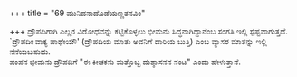 +++
title = "69 ಮುನಿದನಾದೊಡೆಯಣ್ಣತನವಿಂ"

+++
ದ್ರೌಪದಿಗಾಗಿ ಎಲ್ಲರ ವಿರೋಧವನ್ನು ಕಟ್ಟಿಕೊಳ್ಳಲು ಭೀಮನು ಸಿದ್ಧನಾಗಿದ್ದಾನೆಂಬ ಸಂಗತಿ ಇಲ್ಲಿ ಸ್ಪಷ್ಟವಾಗುತ್ತದೆ. `ದ್ರೌಪದೀ ವಾಕ್ಯ ಪಾಥೇಯೌ' (ದ್ರೌಪದಿಯ ಮಾತು ಅವನಿಗೆ ದಾರಿಯ ಬುತ್ತಿ) ಎಂಬ ವ್ಯಾಸರ ಮಾತನ್ನು ಇಲ್ಲಿ ನೆನೆಯಬಹುದು.   
ಪಂಪನ ಭೀಮನು ದ್ರೌಪದಿಗೆ "ಈ ಕೀಚಕನು ಮತ್ತೊಬ್ಬ ದುಶ್ಶಾಸನನ ನಂಟ" ಎಂದು ಹೇಳುತ್ತಾನೆ.